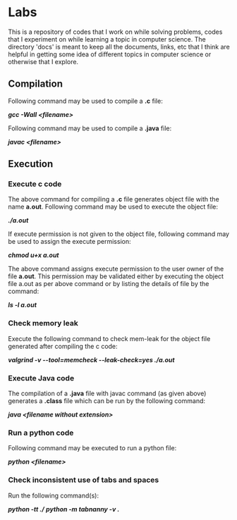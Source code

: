 # Labs
This is a repository of codes that I work on while solving problems, codes that
I experiment on while learning a topic in computer science. The directory 'docs'
is meant to keep all the documents, links, etc that I think are helpful in
getting some idea of different topics in computer science or otherwise that I
explore. 

## Compilation 
Following command may be used to compile a **.c** file:

 **_gcc -Wall \<filename\>_**

Following command may be used to compile a **.java** file:

 **_javac \<filename\>_**

## Execution 
### Execute c code 
The above command for compiling a **.c** file generates object file with the
name **a.out**. Following command may be used to execute the object file:

 **_./a.out_**

If execute permission is not given to the object file, following command may be
used to assign the execute permission:

 **_chmod u+x a.out_**

The above command assigns execute permission to the user owner of the file
**a.out**. This permission may be validated either by executing the object file
a.out as per above command or by listing the details of file by the command:

 **_ls -l a.out_**

### Check memory leak 
Execute the following command to check mem-leak for the object file generated
after compiling the c code:

 **_valgrind -v --tool=memcheck --leak-check=yes ./a.out_**

### Execute Java code 
The compilation of a **.java** file with javac command (as
given above) generates a **.class** file which can be run by the following
command:

 **_java \<filename without extension\>_**

### Run a python code 
Following command may be executed to run a python file:

 **_python \<filename\>_**

### Check inconsistent use of tabs and spaces
Run the following command(s):

 **_python -tt ./<filename>_**
 **_python -m tabnanny -v ._**

